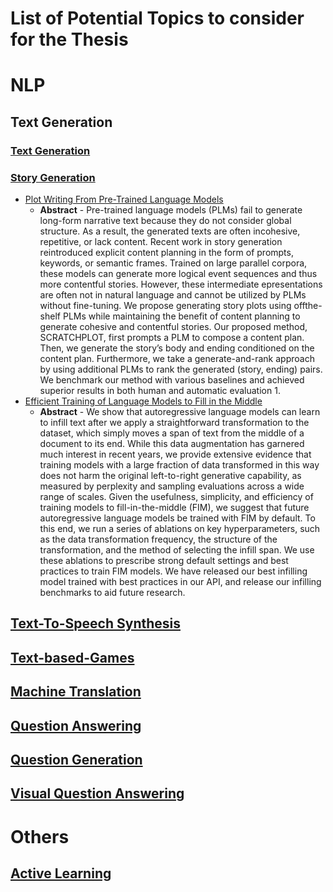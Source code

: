 # List of Potential Topics to consider for the Thesis

# NLP
## Text Generation
### [Text Generation](https://paperswithcode.com/task/text-generation)
### [Story Generation](https://paperswithcode.com/task/story-generation/latest)
- [Plot Writing From Pre-Trained Language Models](https://paperswithcode.com/paper/plot-writing-from-pre-trained-language-models-1)
    - **Abstract** - Pre-trained language models (PLMs) fail to generate long-form narrative text because they do not consider global structure. As a result, the generated  texts are often incohesive, repetitive, or lack content. Recent work in story generation reintroduced explicit content planning in the form of prompts, keywords, or semantic frames. Trained on large parallel corpora, these models can generate more logical event sequences and thus more contentful stories. However, these intermediate epresentations are often not in natural language and cannot be utilized by PLMs without fine-tuning. We propose generating story plots using offthe-shelf PLMs while maintaining the benefit of content planning to generate cohesive and contentful stories. Our proposed method, SCRATCHPLOT, first prompts a PLM to compose a content plan. Then, we generate the story’s body and ending conditioned on the content plan. Furthermore, we take a generate-and-rank approach by using additional PLMs to rank the generated (story, ending) pairs. We benchmark our method with various baselines and achieved superior results in both human and automatic evaluation 1.
- [Efficient Training of Language Models to Fill in the Middle](https://arxiv.org/abs/2207.14255)
    - **Abstract** - We show that autoregressive language models can learn to infill text after we apply a straightforward transformation to the dataset, which simply moves a span of text from the middle of a document to its end. While this data augmentation has garnered much interest in recent years, we provide extensive evidence that training models with a large fraction of data transformed in this way does not harm the original left-to-right generative capability, as measured by perplexity and sampling evaluations across a wide range of scales. Given the usefulness, simplicity, and efficiency of training models to fill-in-the-middle (FIM), we suggest that future autoregressive language models be trained with FIM by default. To this end, we run a series of ablations on key hyperparameters, such as the data transformation frequency, the structure of the transformation, and the method of selecting the infill span. We use these ablations to prescribe strong default settings and best practices to train FIM models. We have released our best infilling model trained with best practices in our API, and release our infilling benchmarks to aid future research. 

## [Text-To-Speech Synthesis](https://paperswithcode.com/task/text-to-speech-synthesis)

## [Text-based-Games](https://paperswithcode.com/task/text-based-games)

## [Machine Translation](https://paperswithcode.com/task/machine-translation)

## [Question Answering](https://paperswithcode.com/task/question-answering)

## [Question Generation](https://paperswithcode.com/task/question-generation)

## [Visual Question Answering](https://paperswithcode.com/task/visual-question-answering)

# Others
## [Active Learning](https://paperswithcode.com/task/active-learning)

